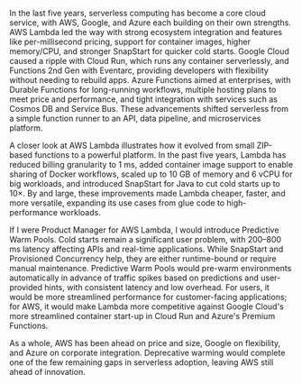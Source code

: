In the last five years, serverless computing has become a core cloud service, with AWS, Google, and Azure each building on their own strengths. AWS Lambda led the way with strong ecosystem integration and features like per-millisecond pricing, support for container images, higher memory/CPU, and stronger SnapStart for quicker cold starts. Google Cloud caused a ripple with Cloud Run, which runs any container serverlessly, and Functions 2nd Gen with Eventarc, providing developers with flexibility without needing to rebuild apps. Azure Functions aimed at enterprises, with Durable Functions for long-running workflows, multiple hosting plans to meet price and performance, and tight integration with services such as Cosmos DB and Service Bus. These advancements shifted serverless from a simple function runner to an API, data pipeline, and microservices platform.



A closer look at AWS Lambda illustrates how it evolved from small ZIP-based functions to a powerful platform. In the past five years, Lambda has reduced billing granularity to 1 ms, added container image support to enable sharing of Docker workflows, scaled up to 10 GB of memory and 6 vCPU for big workloads, and introduced SnapStart for Java to cut cold starts up to 10×. By and large, these improvements made Lambda cheaper, faster, and more versatile, expanding its use cases from glue code to high-performance workloads.



If I were Product Manager for AWS Lambda, I would introduce Predictive Warm Pools. Cold starts remain a significant user problem, with 200–800 ms latency affecting APIs and real-time applications. While SnapStart and Provisioned Concurrency help, they are either runtime-bound or require manual maintenance. Predictive Warm Pools would pre-warm environments automatically in advance of traffic spikes based on predictions and user-provided hints, with consistent latency and low overhead. For users, it would be more streamlined performance for customer-facing applications; for AWS, it would make Lambda more competitive against Google Cloud's more streamlined container start-up in Cloud Run and Azure's Premium Functions.



As a whole, AWS has been ahead on price and size, Google on flexibility, and Azure on corporate integration. Deprecative warming would complete one of the few remaining gaps in serverless adoption, leaving AWS still ahead of innovation.

